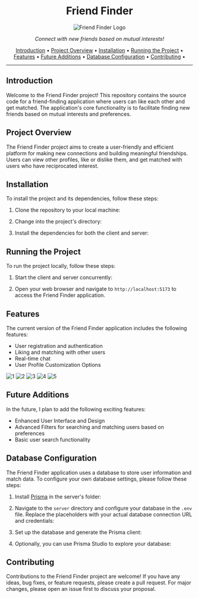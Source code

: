 <h1 align="center">
  Friend Finder
</h1>

<p align="center">
  <img src="link-to-your-logo.png" alt="Friend Finder Logo">
</p>

<p align="center">
  <em>Connect with new friends based on mutual interests!</em>
</p>

<p align="center">
  <a href="#introduction">Introduction</a> •
  <a href="#project-overview">Project Overview</a> •
  <a href="#installation">Installation</a> •
  <a href="#running-the-project">Running the Project</a> •
  <a href="#features">Features</a> •
  <a href="#future-additions">Future Additions</a> •
  <a href="#database-configuration">Database Configuration</a> •
  <a href="#contributing">Contributing</a> •
</p>

---

## Introduction

Welcome to the Friend Finder project! This repository contains the source code for a friend-finding application where users can like each other and get matched. The application's core functionality is to facilitate finding new friends based on mutual interests and preferences.

## Project Overview

The Friend Finder project aims to create a user-friendly and efficient platform for making new connections and building meaningful friendships. Users can view other profiles, like or dislike them, and get matched with users who have reciprocated interest.

## Installation

To install the project and its dependencies, follow these steps:

1. Clone the repository to your local machine:

2. Change into the project's directory:

3. Install the dependencies for both the client and server:

## Running the Project

To run the project locally, follow these steps:

1. Start the client and server concurrently:

2. Open your web browser and navigate to `http://localhost:5173` to access the Friend Finder application.

## Features

The current version of the Friend Finder application includes the following features:

- User registration and authentication
- Liking and matching with other users
- Real-time chat
- User Profile Customization Options

![1](https://github.com/chouenji/FriendFinder/assets/28991125/7f83d3ba-3b96-4d16-b270-904799472c7b)
![2](https://github.com/chouenji/FriendFinder/assets/28991125/054c1d69-53f8-4b06-9cf4-12eeae2a377b)
![3](https://github.com/chouenji/FriendFinder/assets/28991125/82fe1237-711a-4fa7-befb-269d5e9c4a77)
![4](https://github.com/chouenji/FriendFinder/assets/28991125/46e8249c-c1fb-4c85-994b-ba8855150de5)
![5](https://github.com/chouenji/FriendFinder/assets/28991125/2afec53a-11f2-4d39-a449-e8d1ea921973)

  
  
## Future Additions

In the future, I plan to add the following exciting features:

- Enhanced User Interface and Design
- Advanced Filters for searching and matching users based on preferences
- Basic user search functionality

## Database Configuration

The Friend Finder application uses a database to store user information and match data. To configure your own database settings, please follow these steps:

1. Install [Prisma](https://www.prisma.io/) in the server's folder:

2. Navigate to the `server` directory and configure your database in the `.env` file. Replace the placeholders with your actual database connection URL and credentials:

3. Set up the database and generate the Prisma client:

4. Optionally, you can use Prisma Studio to explore your database:

## Contributing

Contributions to the Friend Finder project are welcome! If you have any ideas, bug fixes, or feature requests, please create a pull request. For major changes, please open an issue first to discuss your proposal.
